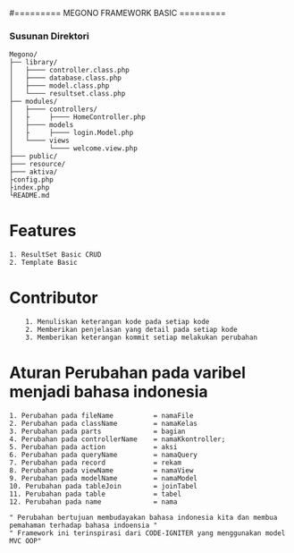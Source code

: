 #========= MEGONO FRAMEWORK BASIC =========
### Susunan Direktori
```
Megono/
├── library/
│   ├──── controller.class.php
│   ├──── database.class.php
│   ├──── model.class.php
│   └──── resultset.class.php
├── modules/
│   ├──── controllers/
│   ├	  ├──── HomeController.php
│   ├──── models
│   ├	  ├──── login.Model.php
│   └──── views
│         └────	welcome.view.php
├─── public/
├─── resource/
├─── aktiva/
├config.php
├index.php
└README.md
```
# Features
	1. ResultSet Basic CRUD
	2. Template Basic
# Contributor
		1. Menuliskan keterangan kode pada setiap kode
		2. Memberikan penjelasan yang detail pada setiap kode
		3. Memberikan keterangan kommit setiap melakukan perubahan
		
# Aturan Perubahan pada varibel menjadi bahasa indonesia
	1. Perubahan pada fileName 			= namaFile
	2. Perubahan pada className 		= namaKelas
	3. Perubahan pada parts 			= bagian
	4. Perubahan pada controllerName 	= namaKkontroller;
	5. Perubahan pada action 			= aksi
	6. Perubahan pada queryName			= namaQuery
	7. Perubahan pada record			= rekam
	8. Perubahan pada viewName			= namaView
	9. Perubahan pada modelName			= namaModel
	10. Perubahan pada tableJoin		= joinTabel
	11. Perubahan pada table 			= tabel
	12. Perubahan pada name				= nama
	
	" Perubahan bertujuan membudayakan bahasa indonesia kita dan membua pemahaman terhadap bahasa indoensia "
	" Framework ini terinspirasi dari CODE-IGNITER yang menggunakan model MVC OOP"

	
